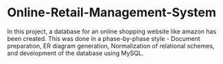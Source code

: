 # Online-Retail-Management-System

In this project, a database for an online shopping website like amazon has been created. This was done in a phase-by-phase style - Document preparation, ER diagram generation, Normalization of relational schemes, and development of the database using MySQL.
